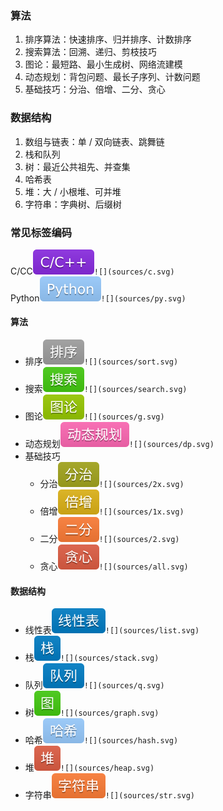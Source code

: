 ﻿
### 算法

1. 排序算法：快速排序、归并排序、计数排序
2. 搜索算法：回溯、递归、剪枝技巧
3. 图论：最短路、最小生成树、网络流建模
4. 动态规划：背包问题、最长子序列、计数问题
5. 基础技巧：分治、倍增、二分、贪心

### 数据结构

1. 数组与链表：单 / 双向链表、跳舞链
2. 栈和队列
3. 树：最近公共祖先、并查集
4. 哈希表
5. 堆：大 / 小根堆、可并堆
6. 字符串：字典树、后缀树





### 常见标签编码
C/CC![](c.svg)`![](sources/c.svg)`  
Python![](py.svg)`![](sources/py.svg)`
#### 算法
- 排序![](sort.svg)`![](sources/sort.svg)` 
- 搜索![](search.svg)`![](sources/search.svg)`
- 图论![](g.svg)`![](sources/g.svg)`
- 动态规划![](dp.svg)`![](sources/dp.svg)`
- 基础技巧
	- 分治![](2x.svg)`![](sources/2x.svg)`  
	- 倍增![](1x.svg)`![](sources/1x.svg)`  
	- 二分![](2.svg)`![](sources/2.svg)`  
	- 贪心![](all.svg)`![](sources/all.svg)`

#### 数据结构
- 线性表![](list.svg)`![](sources/list.svg)`
- 栈![](stack.svg)`![](sources/stack.svg)`
- 队列![](q.svg)`![](sources/q.svg)`
- 树![](graph.svg)`![](sources/graph.svg)`
- 哈希![](hash.svg)`![](sources/hash.svg)`
- 堆![](heap.svg)`![](sources/heap.svg)`
- 字符串![](str.svg)`![](sources/str.svg)`